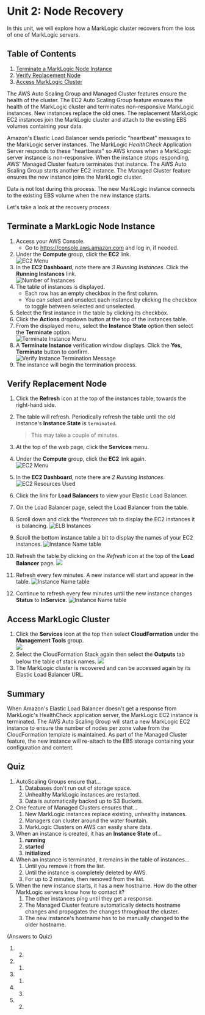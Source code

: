 # Unit 2: Node Recovery
In this unit, we will explore how a MarkLogic cluster recovers from the loss of one of MarkLogic servers. 

## Table of Contents

1. [Terminate a MarkLogic Node Instance](#terminate)
2. [Verify Replacement Node](#verify)
3. [Access MarkLogic Cluster](#access)

The AWS Auto Scaling Group and Managed Cluster features ensure the health of the cluster. The EC2 Auto Scaling Group feature ensures the health of the MarkLogic cluster and terminates non-responsive MarkLogic instances. New instances replace the old ones. The replacement MarkLogic EC2 instances join the MarkLogic cluster and attach to the existing EBS volumes containing your data.

Amazon's Elastic Load Balancer sends periodic "heartbeat" messages to the MarkLogic server instances. The MarkLogic *HealthCheck* Application Server responds to these "heartbeats" so AWS knows when a MarkLogic server instance is non-responsive. When the instance stops responding, AWS' Managed Cluster feature terminates that instance. The AWS Auto Scaling Group starts another EC2 instance. The Managed Cluster feature ensures the new instance joins the MarkLogic cluster.

Data is not lost during this process. The new MarkLogic instance connects to the existing EBS volume when the new instance starts.

Let's take a look at the recovery process.

<a name="terminate"></a>
## Terminate a MarkLogic Node Instance
1. Access your AWS Console.
	* Go to <https://console.aws.amazon.com> and log in, if needed.
2. Under the **Compute** group, click the **EC2** link.  
	![EC2 Menu](./images/1-EC2-menu.png)
3. In the **EC2 Dashboard**, note there are *3 Running Instances*. Click the **Running Instances** link.  
	![Number of Instances](./images/2-EC2-resources-instances-used.png)
4. The table of instances is displayed. 
	* Each row has an empty checkbox in the first column. 
	* You can select and unselect each instance by clicking the checkbox to toggle between selected and unselected.
5. Select the first instance in the table by clicking its checkbox.
6. Click the **Actions** dropdown button at the top of the instances table.
7. From the displayed menu, select the **Instance State** option then select the **Terminate** option.  
	![Terminate Instance Menu](./images/3-terminate-instance.png)
8. A **Terminate Instance** verification window displays. Click the **Yes, Terminate** button to confirm.  
	![Verify Instance Termination Message](./images/4-warning-dialog.png)
9. The instance will begin the termination process.

<a name="verify"></a>
## Verify Replacement Node
1. Click the **Refresh** icon at the top of the instances table, towards the right-hand side. 
2. The table will refresh. Periodically refresh the table until the old instance's **Instance State** is `terminated`.  

	> This may take a couple of minutes.
3. At the top of the web page, click the **Services** menu.
4. Under the **Compute** group, click the **EC2** link again.  
	![EC2 Menu](./images/1-EC2-menu.png)
5. In the **EC2 Dashboard**, note there are *2 Running Instances*.
	![EC2 Resources Used](./images/5-EC2-resources-used.png)
6. Click the link for **Load Balancers** to view your Elastic Load Balancer.
7. On the Load Balancer page, select the Load Balancer from the table.
8. Scroll down and click the **Instances* tab to display the EC2 instances it is balancing.
	![ELB Instances](./images/6-ELB-instances.png)
9. Scroll the bottom instance table a bit to display the names of your EC2 instances.
	![Instance Name table](./images/7-ELB-instance-names.png)
10. Refresh the table by clicking on the *Refresh* icon at the top of the **Load Balancer** page.
	![](./images/refresh-table.png)
11. Refresh every few minutes. A new instance will start and appear in the table.
	![Instance Name table](./images/8-ELB-new-instance-outofservice.png)
11. Continue to refresh every few minutes until the new instance changes **Status** to **InService**.
	![Instance Name table](./images/9-ELB-new-instance-inservice.png)

<a name="access"></a>
## Access MarkLogic Cluster
1. Click the **Services** icon at the top then select **CloudFormation** under the **Management Tools** group.  
	![](./images/10-CF-menu.png)
2. Select the CloudFormation Stack again then select the **Outputs** tab below the table of stack names.
	![](./images/11-CF-URL.png)
3. The MarkLogic cluster is recovered and can be accessed again by its Elastic Load Balancer URL.

## Summary
When Amazon's Elastic Load Balancer doesn't get a response from MarkLogic's HealthCheck application server, the MarkLogic EC2 instance is terminated. The AWS Auto Scaling Group will start a new MarkLogic EC2 instance to ensure the number of nodes per zone value from the CloudFormation template is maintained. As part of the Managed Cluster feature, the new instance will re-attach to the EBS storage containing your configuration and content.

## Quiz
1. AutoScaling Groups ensure that...
	1. Databases don't run out of storage space.
	2. Unhealthy MarkLogic instances are restarted.
	3. Data is automatically backed up to S3 Buckets.
2. One feature of Managed Clusters ensures that...
	1. New MarkLogic instances replace existing, unhealthy instances.
	2. Managers can cluster around the water fountain.
	3. MarkLogic Clusters on AWS can easily share data.
3. When an instance is created, it has an **Instance State** of...
	1. **running**
	2. **started**
	3. **initialized**
4. When an instance is terminated, it remains in the table of instances...
	1. Until you remove it from the list.
	2. Until the instance is completely deleted by AWS.
	3. For up to 2 minutes, then removed from the list. 
5. When the new instance starts, it has a new hostname. How do the other MarkLogic servers know how to contact it?
	1. The other instances ping until they get a response.
	2. The Managed Cluster feature automatically detects hostname changes and propagates the changes throughout the cluster.
	3. The new instance's hostname has to be manually changed to the older hostname.  


(Answers to Quiz)  
1) 2.  
2) 1.  
3) 1.  
4) 3.  
5) 2.  